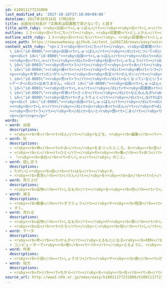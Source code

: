 ```yaml
---
id: k10011177231000
last_modified_at: '2017-10-16T17:10:00+09:00'
datetime: 2017年10月16日 17時10分
title: 出版社の社長が「文庫本は図書館で貸さないで」と話す
title_with_ruby: <ruby>出版<rt>しゅっぱん</rt></ruby><ruby>社<rt>しゃ</rt></ruby>の<ruby>社長<rt>しゃちょう</rt></ruby>が「<ruby>文庫本<rt>ぶんこぼん</rt></ruby>は<ruby>図書館<rt>としょかん</rt></ruby>で<ruby>貸<rt>か</rt></ruby>さないで」と<ruby>話<rt>はな</rt></ruby>す
outline: １３<ruby>日<rt>にち</rt></ruby>、<ruby>図書館<rt>としょかん</rt></ruby>で<ruby>仕事<rt>しごと</rt></ruby>をしている<ruby>人<rt>ひと</rt></ruby>などの<ruby>会議<rt>かいぎ</rt></ruby>が<ruby>東京<rt>とうきょう</rt></ruby>であって、<ruby>図書館<rt>としょかん</rt></ruby>と<ruby>出版<rt>しゅっぱん</rt></ruby>について<ruby>話<rt>はな</rt></ruby>し<ruby>合<rt>あ</rt></ruby>いました。
outline_with_ruby: １３<ruby>日<rt>にち</rt></ruby>、<ruby>図書館<rt>としょかん</rt></ruby>で<ruby>仕事<rt>しごと</rt></ruby>をしている<ruby>人<rt>ひと</rt></ruby>などの<ruby>会議<rt>かいぎ</rt></ruby>が<ruby>東京<rt>とうきょう</rt></ruby>であって、<ruby>図書館<rt>としょかん</rt></ruby>と<ruby>出版<rt>しゅっぱん</rt></ruby>について<ruby>話<rt>はな</rt></ruby>し<ruby>合<rt>あ</rt></ruby>いました。
voice_path: https://newswebeasy.github.io/test_ja201710/news/easy/voice/2017/10/16/k10011177231000.mp3
content_with_ruby: "<p>１３<ruby>日<rt>にち</rt></ruby>、<ruby>図書館<rt>としょかん</rt></ruby>で<ruby>仕事<rt>しごと</rt></ruby>をしている<ruby>人<rt>ひと</rt></ruby>などの<ruby>会議<rt>かいぎ</rt></ruby>が<ruby>東京<rt>とうきょう</rt></ruby>であって、<ruby>図書館<rt>としょかん</rt></ruby>と<dict\
  \ id=\"id-0000\"><ruby>出版<rt>しゅっぱん</rt></ruby></dict>について<dict id=\"id-0002\"><ruby>話<rt>はな</rt></ruby>し<ruby>合<rt>あ</rt></ruby>い</dict>ました。</p>\n\
  <p><dict id=\"id-0000\"><ruby>出版<rt>しゅっぱん</rt></ruby></dict><dict id=\"id-0001\"\
  ><ruby>社<rt>しゃ</rt></ruby></dict>の<ruby>社長<rt>しゃちょう</rt></ruby>は「<ruby>図書館<rt>としょかん</rt></ruby>で<ruby>文庫本<rt>ぶんこぼん</rt></ruby>を<ruby>貸<rt>か</rt></ruby>さないでください」と<ruby>話<rt>はな</rt></ruby>しました。「<ruby>文庫本<rt>ぶんこぼん</rt></ruby>」は<ruby>大勢<rt>おおぜい</rt></ruby>の<ruby>人<rt>ひと</rt></ruby>に<ruby>読<rt>よ</rt></ruby>んでもらうために<ruby>作<rt>つく</rt></ruby>った<ruby>小<rt>ちい</rt></ruby>さくて<ruby>安<rt>やす</rt></ruby>い<ruby>本<rt>ほん</rt></ruby>です。<ruby>社長<rt>しゃちょう</rt></ruby>によると、３<ruby>年<rt>ねん</rt></ruby><ruby>前<rt>まえ</rt></ruby>から<ruby>文庫本<rt>ぶんこぼん</rt></ruby>の<dict\
  \ id=\"id-0003\"><ruby>売<rt>う</rt></ruby>り<ruby>上<rt>あ</rt></ruby>げ</dict>が<ruby>毎年<rt>まいとし</rt></ruby>６％ぐらい<dict\
  \ id=\"id-0004\"><ruby>減<rt>へ</rt></ruby>り</dict><ruby>続<rt>つづ</rt></ruby>けています。</p>\n\
  <p><ruby>大学<rt>だいがく</rt></ruby>の<ruby>先生<rt>せんせい</rt></ruby>も<ruby>話<rt>はなし</rt></ruby>をしました。<ruby>先生<rt>せんせい</rt></ruby>は「<ruby>図書館<rt>としょかん</rt></ruby>で<ruby>本<rt>ほん</rt></ruby>を<ruby>貸<rt>か</rt></ruby>すから<ruby>本<rt>ほん</rt></ruby>が<dict\
  \ id=\"id-0005\"><ruby>売<rt>う</rt></ruby>れ</dict>なくなっているという<dict id=\"id-0006\"\
  >データ</dict>はありません。<dict id=\"id-0000\"><ruby>出版<rt>しゅっぱん</rt></ruby></dict><dict\
  \ id=\"id-0001\"><ruby>社<rt>しゃ</rt></ruby></dict>や<ruby>図書館<rt>としょかん</rt></ruby>、<dict\
  \ id=\"id-0007\"><ruby>作家<rt>さっか</rt></ruby></dict>などみんなが<ruby>本<rt>ほん</rt></ruby>の<ruby>文化<rt>ぶんか</rt></ruby>を<ruby>大事<rt>だいじ</rt></ruby>にしようと<ruby>考<rt>かんが</rt></ruby>えて<dict\
  \ id=\"id-0008\"><ruby>協力<rt>きょうりょく</rt></ruby></dict>しなければなりません」と<ruby>言<rt>い</rt></ruby>いました。</p>\n\
  <p><dict id=\"id-0000\"><ruby>出版<rt>しゅっぱん</rt></ruby></dict><dict id=\"id-0001\"\
  ><ruby>社<rt>しゃ</rt></ruby></dict>は<ruby>本<rt>ほん</rt></ruby>が<dict id=\"id-0005\"\
  ><ruby>売<rt>う</rt></ruby>れ</dict>ないと<ruby>困<rt>こま</rt></ruby>ります。<ruby>図書館<rt>としょかん</rt></ruby>はいろいろな<ruby>本<rt>ほん</rt></ruby>を<ruby>貸<rt>か</rt></ruby>すことが<ruby>仕事<rt>しごと</rt></ruby>です。この<ruby>問題<rt>もんだい</rt></ruby>について、これからいろいろな<ruby>意見<rt>いけん</rt></ruby>が<ruby>出<rt>で</rt></ruby>そうです。</p>\n\
  <p></p>\n<p></p>"
words:
- word: 出版
  descriptions:
  - <ruby><rb>本</rb><rt>ほん</rt></ruby>などを、<ruby><rb>編集</rb><rt>へんしゅう</rt></ruby>・<ruby><rb>印刷</rb><rt>いんさつ</rt></ruby>して<ruby><rb>売</rb><rt>う</rt></ruby>り<ruby><rb>出</rb><rt>だ</rt></ruby>すこと。
- word: 社
  descriptions:
  - <ruby><rb>神</rb><rt>かみ</rt></ruby>をまつったところ。お<ruby><rb>宮</rb><rt>みや</rt></ruby>。やしろ。
  - <ruby><rb>人</rb><rt>ひと</rt></ruby>の<ruby><rb>集</rb><rt>あつ</rt></ruby>まり。<ruby><rb>世</rb><rt>よ</rt></ruby>の<ruby><rb>中</rb><rt>なか</rt></ruby>。
  - 「<ruby><rb>会社</rb><rt>かいしゃ</rt></ruby>」のこと。
- word: 話し合う
  descriptions:
  - たがいに<ruby><rb>話</rb><rt>はな</rt></ruby>す。
  - <ruby><rb>意見</rb><rt>いけん</rt></ruby>を<ruby><rb>出</rb><rt>だ</rt></ruby>し<ruby><rb>合</rb><rt>あ</rt></ruby>う。
- word: 売り上げ
  descriptions:
  - <ruby><rb>品物</rb><rt>しなもの</rt></ruby>を<ruby><rb>売</rb><rt>う</rt></ruby>って<ruby><rb>得</rb><rt>え</rt></ruby>たお<ruby><rb>金</rb><rt>かね</rt></ruby>。
- word: 減る
  descriptions:
  - <ruby><rb>数量</rb><rt>すうりょう</rt></ruby>や<ruby><rb>程度</rb><rt>ていど</rt></ruby>が<ruby><rb>少</rb><rt>すく</rt></ruby>なくなる。
  - すく。
- word: 売れる
  descriptions:
  - <ruby><rb>品物</rb><rt>しなもの</rt></ruby>が<ruby><rb>買</rb><rt>か</rt></ruby>われる。
  - <ruby><rb>広</rb><rt>ひろ</rt></ruby>く<ruby><rb>知</rb><rt>し</rt></ruby>られる。
- word: データ
  descriptions:
  - <ruby><rb>考</rb><rt>かんが</rt></ruby>えるもとになる<ruby><rb>材料</rb><rt>ざいりょう</rt></ruby>や<ruby><rb>事実</rb><rt>じじつ</rt></ruby>。
  - コンピューターで<ruby><rb>使</rb><rt>つか</rt></ruby>えるように、<ruby><rb>数字</rb><rt>すうじ</rt></ruby>や<ruby><rb>記号</rb><rt>きごう</rt></ruby>に<ruby><rb>置</rb><rt>お</rt></ruby>きかえられた<ruby><rb>資料</rb><rt>しりょう</rt></ruby>。
- word: 作家
  descriptions:
  - <ruby><rb>小説</rb><rt>しょうせつ</rt></ruby>や<ruby><rb>劇</rb><rt>げき</rt></ruby>・<ruby><rb>童話</rb><rt>どうわ</rt></ruby>などを<ruby><rb>書</rb><rt>か</rt></ruby>く<ruby><rb>人</rb><rt>ひと</rt></ruby>。
- word: 協力
  descriptions:
  - <ruby><rb>力</rb><rt>ちから</rt></ruby>を<ruby><rb>合</rb><rt>あ</rt></ruby>わせて、ものごとを<ruby><rb>行</rb><rt>おこな</rt></ruby>うこと。
source_url: http://www3.nhk.or.jp/news/easy/k10011177231000/k10011177231000.html
...
```

